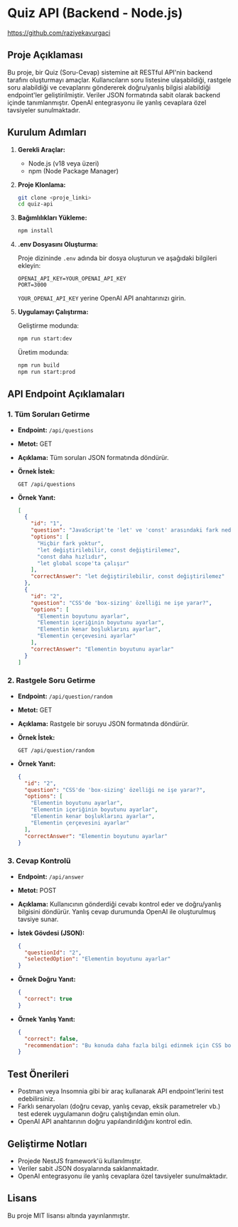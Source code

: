 # Quiz API (Backend - Node.js)
https://github.com/raziyekavurgaci

## Proje Açıklaması

Bu proje, bir Quiz (Soru-Cevap) sistemine ait RESTful API'nin backend tarafını oluşturmayı amaçlar. Kullanıcıların soru listesine ulaşabildiği, rastgele soru alabildiği ve cevaplarını göndererek doğru/yanlış bilgisi alabildiği endpoint'ler geliştirilmiştir. Veriler JSON formatında sabit olarak backend içinde tanımlanmıştır. OpenAI entegrasyonu ile yanlış cevaplara özel tavsiyeler sunulmaktadır.

## Kurulum Adımları

1.  **Gerekli Araçlar:**
    *   Node.js (v18 veya üzeri)
    *   npm (Node Package Manager)

2.  **Proje Klonlama:**

    ```bash
    git clone <proje_linki>
    cd quiz-api
    ```

3.  **Bağımlılıkları Yükleme:**

    ```bash
    npm install
    ```

4.  **.env Dosyasını Oluşturma:**

    Proje dizininde `.env` adında bir dosya oluşturun ve aşağıdaki bilgileri ekleyin:

    ```
    OPENAI_API_KEY=YOUR_OPENAI_API_KEY
    PORT=3000
    ```

    `YOUR_OPENAI_API_KEY` yerine OpenAI API anahtarınızı girin.

5.  **Uygulamayı Çalıştırma:**

    Geliştirme modunda:

    ```bash
    npm run start:dev
    ```

    Üretim modunda:

    ```bash
    npm run build
    npm run start:prod
    ```

## API Endpoint Açıklamaları

### 1. Tüm Soruları Getirme

*   **Endpoint:** `/api/questions`
*   **Metot:** GET
*   **Açıklama:** Tüm soruları JSON formatında döndürür.
*   **Örnek İstek:**

    ```
    GET /api/questions
    ```

*   **Örnek Yanıt:**

    ```json
    [
      {
        "id": "1",
        "question": "JavaScript'te 'let' ve 'const' arasındaki fark nedir?",
        "options": [
          "Hiçbir fark yoktur",
          "let değiştirilebilir, const değiştirilemez",
          "const daha hızlıdır",
          "let global scope'ta çalışır"
        ],
        "correctAnswer": "let değiştirilebilir, const değiştirilemez"
      },
      {
        "id": "2",
        "question": "CSS'de 'box-sizing' özelliği ne işe yarar?",
        "options": [
          "Elementin boyutunu ayarlar",
          "Elementin içeriğinin boyutunu ayarlar",
          "Elementin kenar boşluklarını ayarlar",
          "Elementin çerçevesini ayarlar"
        ],
        "correctAnswer": "Elementin boyutunu ayarlar"
      }
    ]
    ```

### 2. Rastgele Soru Getirme

*   **Endpoint:** `/api/question/random`
*   **Metot:** GET
*   **Açıklama:** Rastgele bir soruyu JSON formatında döndürür.
*   **Örnek İstek:**

    ```
    GET /api/question/random
    ```

*   **Örnek Yanıt:**

    ```json
    {
      "id": "2",
      "question": "CSS'de 'box-sizing' özelliği ne işe yarar?",
      "options": [
        "Elementin boyutunu ayarlar",
        "Elementin içeriğinin boyutunu ayarlar",
        "Elementin kenar boşluklarını ayarlar",
        "Elementin çerçevesini ayarlar"
      ],
      "correctAnswer": "Elementin boyutunu ayarlar"
    }
    ```

### 3. Cevap Kontrolü

*   **Endpoint:** `/api/answer`
*   **Metot:** POST
*   **Açıklama:** Kullanıcının gönderdiği cevabı kontrol eder ve doğru/yanlış bilgisini döndürür. Yanlış cevap durumunda OpenAI ile oluşturulmuş tavsiye sunar.
*   **İstek Gövdesi (JSON):**

    ```json
    {
      "questionId": "2",
      "selectedOption": "Elementin boyutunu ayarlar"
    }
    ```

*   **Örnek Doğru Yanıt:**

    ```json
    {
      "correct": true
    }
    ```

*   **Örnek Yanlış Yanıt:**

    ```json
    {
      "correct": false,
      "recommendation": "Bu konuda daha fazla bilgi edinmek için CSS box model kavramını araştırabilirsiniz."
    }
    ```

## Test Önerileri

*   Postman veya Insomnia gibi bir araç kullanarak API endpoint'lerini test edebilirsiniz.
*   Farklı senaryoları (doğru cevap, yanlış cevap, eksik parametreler vb.) test ederek uygulamanın doğru çalıştığından emin olun.
*   OpenAI API anahtarının doğru yapılandırıldığını kontrol edin.

## Geliştirme Notları

*   Projede NestJS framework'ü kullanılmıştır.
*   Veriler sabit JSON dosyalarında saklanmaktadır.
*   OpenAI entegrasyonu ile yanlış cevaplara özel tavsiyeler sunulmaktadır.

## Lisans

Bu proje MIT lisansı altında yayınlanmıştır.
